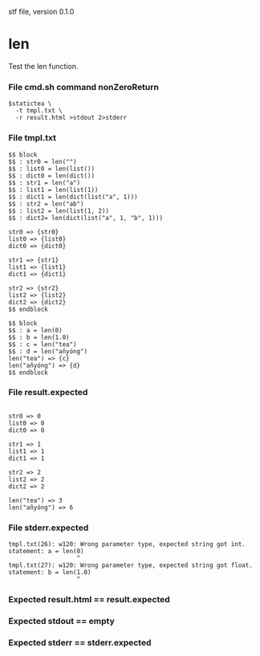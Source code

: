 stf file, version 0.1.0

# len

Test the len function.

### File cmd.sh command nonZeroReturn

~~~
$statictea \
  -t tmpl.txt \
  -r result.html >stdout 2>stderr
~~~

### File tmpl.txt

~~~
$$ block
$$ : str0 = len("")
$$ : list0 = len(list())
$$ : dict0 = len(dict())
$$ : str1 = len("a")
$$ : list1 = len(list(1))
$$ : dict1 = len(dict(list("a", 1)))
$$ : str2 = len("ab")
$$ : list2 = len(list(1, 2))
$$ : dict2= len(dict(list("a", 1, "b", 1)))

str0 => {str0}
list0 => {list0}
dict0 => {dict0}

str1 => {str1}
list1 => {list1}
dict1 => {dict1}

str2 => {str2}
list2 => {list2}
dict2 => {dict2}
$$ endblock

$$ block
$$ : a = len(0)
$$ : b = len(1.0)
$$ : c = len("tea")
$$ : d = len("añyóng")
len("tea") => {c}
len("añyóng") => {d}
$$ endblock
~~~

### File result.expected

~~~

str0 => 0
list0 => 0
dict0 => 0

str1 => 1
list1 => 1
dict1 => 1

str2 => 2
list2 => 2
dict2 => 2

len("tea") => 3
len("añyóng") => 6
~~~

### File stderr.expected

~~~
tmpl.txt(26): w120: Wrong parameter type, expected string got int.
statement: a = len(0)
                   ^
tmpl.txt(27): w120: Wrong parameter type, expected string got float.
statement: b = len(1.0)
                   ^
~~~


### Expected result.html == result.expected
### Expected stdout == empty
### Expected stderr == stderr.expected
